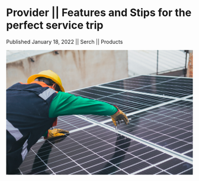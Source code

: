 # Provider || Features and Stips for the perfect service trip

Published January 18, 2022 || Serch || Products

![Service Provider Features and tips (Artisans)](../../../../../assets/blog/provider-features-and-tips.jpg)
